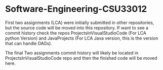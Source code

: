 # Software-Engineering-CSU33012
First two assignments (LCA) were initially submitted in other repositories, but the source code will be moved into this repository.
If want to see a commit history check the repos ProjectsInVisualStudioCode (For LCA python Version) and JavaProjects (For LCA Java version, this is the version that can handle DAGs).

The final Two assignments commit history will likely be located in ProjectsInVisualStudioCode repo and then the finished code will be moved here.
